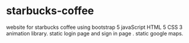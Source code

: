 # starbucks-coffee
website for starbucks coffee using bootstrap 5 javaScript HTML 5 CSS 3 animation library.
static login page and sign in page .
static google maps.
